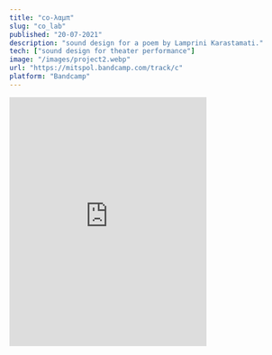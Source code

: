 ```yaml
---
title: "c​ο​-​λ​α​μ​π" 
slug: "co_lab"
published: "20-07-2021"
description: "sound design for a poem by Lamprini Karastamati."
tech: ["sound design for theater performance"]
image: "/images/project2.webp"
url: "https://mitspol.bandcamp.com/track/c"
platform: "Bandcamp"
---
```


<iframe style="border: 0; width: 350px; height: 442px;" src="https://bandcamp.com/EmbeddedPlayer/track=2351376880/size=large/bgcol=ffffff/linkcol=63b2cc/tracklist=false/transparent=true/" seamless><a href="https://mitspol.bandcamp.com/track/c">cο-λαμπ by λαμπ+μιτς</a></iframe>